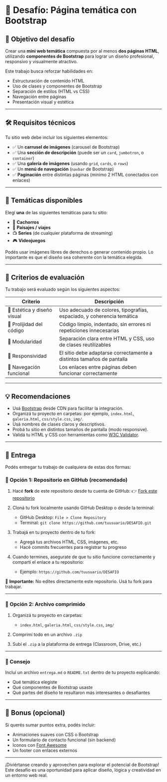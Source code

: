# 🔹 Desafío: Página temática con Bootstrap

## 🧩 Objetivo del desafío

Crear una **mini web temática** compuesta por al menos **dos páginas HTML**, utilizando **componentes de Bootstrap** para lograr un diseño profesional, responsivo y visualmente atractivo.

Este trabajo busca reforzar habilidades en:

- Estructuración de contenido HTML
- Uso de clases y componentes de Bootstrap
- Separación de estilos (HTML vs CSS)
- Navegación entre páginas
- Presentación visual y estética

---

## 🛠️ Requisitos técnicos

Tu sitio web debe incluir los siguientes elementos:

- ✅ Un **carrusel de imágenes** (carousel de Bootstrap)
- ✅ Una **sección de descripción** (puede ser un `card`, `jumbotron`, o `container`)
- ✅ Una **galería de imágenes** (usando `grid`, `cards`, o `rows`)
- ✅ Un **menú de navegación** (`navbar` de Bootstrap)
- ✅ **Paginación** entre distintas páginas (mínimo 2 HTML conectados con enlaces)

---

## 🎨 Temáticas disponibles

Elegí **una** de las siguientes temáticas para tu sitio:

- 🐶 **Cachorros**  
- 🌄 **Paisajes / viajes**  
- 📺 **Series** (de cualquier plataforma de streaming)  
- 🎮 **Videojuegos**

Podés usar imágenes libres de derechos o generar contenido propio. Lo importante es que el diseño sea coherente con la temática elegida.

---

## 📐 Criterios de evaluación

Tu trabajo será evaluado según los siguientes aspectos:

| Criterio                        | Descripción                                                                 |
|--------------------------------|-----------------------------------------------------------------------------|
| 🎨 Estética y diseño visual     | Uso adecuado de colores, tipografías, espaciado, y coherencia temática     |
| 🧹 Prolijidad del código        | Código limpio, indentado, sin errores ni repeticiones innecesarias         |
| 🧩 Modularidad                  | Separación clara entre HTML y CSS, uso de clases reutilizables             |
| 📱 Responsividad                | El sitio debe adaptarse correctamente a distintos tamaños de pantalla      |
| 🔗 Navegación funcional         | Los enlaces entre páginas deben funcionar correctamente                    |

---

## 💡 Recomendaciones

- Usá [Bootstrap](https://getbootstrap.com/) desde CDN para facilitar la integración.
- Organizá tu proyecto en carpetas: por ejemplo, `index.html`, `galeria.html`, `css/style.css`, `img/`.
- Usá nombres de clases claros y descriptivos.
- Probá tu sitio en distintos tamaños de pantalla (modo responsive).
- Validá tu HTML y CSS con herramientas como [W3C Validator](https://validator.w3.org/).

---

## 📁 Entrega

Podés entregar tu trabajo de cualquiera de estas dos formas:

### 🔹 Opción 1: Repositorio en GitHub (recomendado)

1. Hacé **fork** de este repositorio desde tu cuenta de GitHub:
   👉 [Fork este repositorio](https://github.com/114197-Bravo-Diego/DESAFIO/fork)

2. Cloná tu fork localmente usando GitHub Desktop o desde la terminal:
   - GitHub Desktop: `File > Clone Repository`
   - Terminal: `git clone https://github.com/tuusuario/DESAFIO.git`

3. Trabajá en tu proyecto dentro de tu fork:
   - Agregá tus archivos HTML, CSS, imágenes, etc.
   - Hacé commits frecuentes para registrar tu progreso

4. Cuando termines, asegurate de que tu sitio funcione correctamente y compartí el enlace a tu repositorio:
   - Ejemplo: `https://github.com/tuusuario/DESAFIO`

📌 **Importante:** No edites directamente este repositorio. Usá tu fork para trabajar.

---

### 🔹 Opción 2: Archivo comprimido

1. Organizá tu proyecto en carpetas:
   - `index.html`, `galeria.html`, `css/style.css`, `img/`

2. Comprimí todo en un archivo `.zip`

3. Subí el `.zip` a la plataforma de entrega (Classroom, Drive, etc.)

---

### 🧠 Consejo

Incluí un archivo `entrega.md` o `README.txt` dentro de tu proyecto explicando:

- Qué temática elegiste
- Qué componentes de Bootstrap usaste
- Qué partes del diseño te resultaron más interesantes o desafiantes

---

## 🧠 Bonus (opcional)

Si querés sumar puntos extra, podés incluir:

- Animaciones suaves con CSS o Bootstrap
- Un formulario de contacto funcional (sin backend)
- Iconos con [Font Awesome](https://fontawesome.com/)
- Un footer con enlaces externos

---

¡Diviértanse creando y aprovechen para explorar el potencial de Bootstrap!  
Este desafío es una oportunidad para aplicar diseño, lógica y creatividad en un entorno web real.
